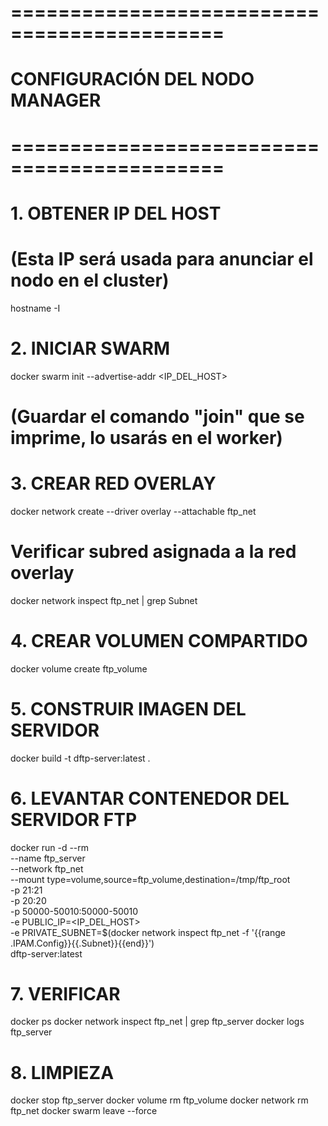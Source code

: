 # ============================================
# CONFIGURACIÓN DEL NODO MANAGER
# ============================================

# 1. OBTENER IP DEL HOST
# (Esta IP será usada para anunciar el nodo en el cluster)
hostname -I

# 2. INICIAR SWARM
docker swarm init --advertise-addr <IP_DEL_HOST>

# (Guardar el comando "join" que se imprime, lo usarás en el worker)

# 3. CREAR RED OVERLAY
docker network create --driver overlay --attachable ftp_net

# Verificar subred asignada a la red overlay
docker network inspect ftp_net | grep Subnet

# 4. CREAR VOLUMEN COMPARTIDO
docker volume create ftp_volume

# 5. CONSTRUIR IMAGEN DEL SERVIDOR
docker build -t dftp-server:latest .

# 6. LEVANTAR CONTENEDOR DEL SERVIDOR FTP
docker run -d --rm \
  --name ftp_server \
  --network ftp_net \
  --mount type=volume,source=ftp_volume,destination=/tmp/ftp_root \
  -p 21:21 \
  -p 20:20 \
  -p 50000-50010:50000-50010 \
  -e PUBLIC_IP=<IP_DEL_HOST> \
  -e PRIVATE_SUBNET=$(docker network inspect ftp_net -f '{{range .IPAM.Config}}{{.Subnet}}{{end}}') \
  dftp-server:latest

# 7. VERIFICAR
docker ps
docker network inspect ftp_net | grep ftp_server
docker logs ftp_server

# 8. LIMPIEZA
docker stop ftp_server
docker volume rm ftp_volume
docker network rm ftp_net
docker swarm leave --force
